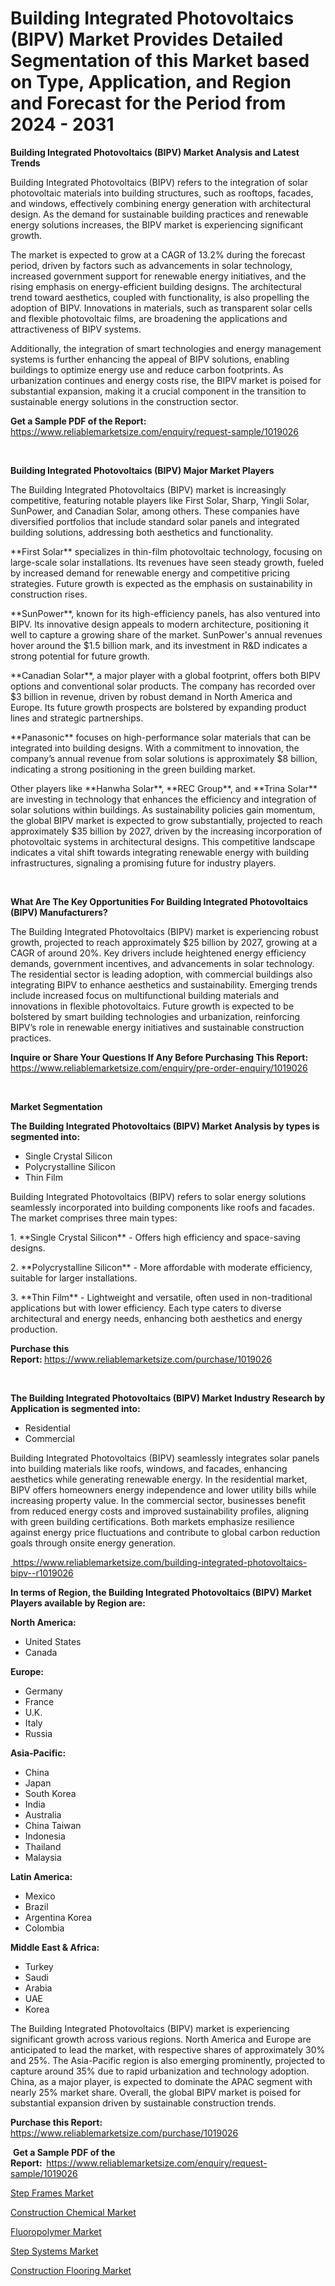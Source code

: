 <p><h1>Building Integrated Photovoltaics (BIPV) Market Provides Detailed Segmentation of this Market based on Type, Application, and Region and Forecast for the Period from 2024 - 2031</h1></p><p><strong>Building Integrated Photovoltaics (BIPV) Market Analysis and Latest Trends</strong></p>
<p><p>Building Integrated Photovoltaics (BIPV) refers to the integration of solar photovoltaic materials into building structures, such as rooftops, facades, and windows, effectively combining energy generation with architectural design. As the demand for sustainable building practices and renewable energy solutions increases, the BIPV market is experiencing significant growth.</p><p>The market is expected to grow at a CAGR of 13.2% during the forecast period, driven by factors such as advancements in solar technology, increased government support for renewable energy initiatives, and the rising emphasis on energy-efficient building designs. The architectural trend toward aesthetics, coupled with functionality, is also propelling the adoption of BIPV. Innovations in materials, such as transparent solar cells and flexible photovoltaic films, are broadening the applications and attractiveness of BIPV systems.</p><p>Additionally, the integration of smart technologies and energy management systems is further enhancing the appeal of BIPV solutions, enabling buildings to optimize energy use and reduce carbon footprints. As urbanization continues and energy costs rise, the BIPV market is poised for substantial expansion, making it a crucial component in the transition to sustainable energy solutions in the construction sector.</p></p>
<p><strong>Get a Sample PDF of the Report:&nbsp;</strong> <a href="https://www.reliablemarketsize.com/enquiry/request-sample/1019026">https://www.reliablemarketsize.com/enquiry/request-sample/1019026</a></p>
<p>&nbsp;</p>
<p><strong>Building Integrated Photovoltaics (BIPV) Major Market Players</strong></p>
<p><p>The Building Integrated Photovoltaics (BIPV) market is increasingly competitive, featuring notable players like First Solar, Sharp, Yingli Solar, SunPower, and Canadian Solar, among others. These companies have diversified portfolios that include standard solar panels and integrated building solutions, addressing both aesthetics and functionality.</p><p>**First Solar** specializes in thin-film photovoltaic technology, focusing on large-scale solar installations. Its revenues have seen steady growth, fueled by increased demand for renewable energy and competitive pricing strategies. Future growth is expected as the emphasis on sustainability in construction rises.</p><p>**SunPower**, known for its high-efficiency panels, has also ventured into BIPV. Its innovative design appeals to modern architecture, positioning it well to capture a growing share of the market. SunPower's annual revenues hover around the $1.5 billion mark, and its investment in R&D indicates a strong potential for future growth.</p><p>**Canadian Solar**, a major player with a global footprint, offers both BIPV options and conventional solar products. The company has recorded over $3 billion in revenue, driven by robust demand in North America and Europe. Its future growth prospects are bolstered by expanding product lines and strategic partnerships.</p><p>**Panasonic** focuses on high-performance solar materials that can be integrated into building designs. With a commitment to innovation, the company’s annual revenue from solar solutions is approximately $8 billion, indicating a strong positioning in the green building market.</p><p>Other players like **Hanwha Solar**, **REC Group**, and **Trina Solar** are investing in technology that enhances the efficiency and integration of solar solutions within buildings. As sustainability policies gain momentum, the global BIPV market is expected to grow substantially, projected to reach approximately $35 billion by 2027, driven by the increasing incorporation of photovoltaic systems in architectural designs. This competitive landscape indicates a vital shift towards integrating renewable energy with building infrastructures, signaling a promising future for industry players.</p></p>
<p>&nbsp;</p>
<p><strong>What Are The Key Opportunities For Building Integrated Photovoltaics (BIPV) Manufacturers?</strong></p>
<p><p>The Building Integrated Photovoltaics (BIPV) market is experiencing robust growth, projected to reach approximately $25 billion by 2027, growing at a CAGR of around 20%. Key drivers include heightened energy efficiency demands, government incentives, and advancements in solar technology. The residential sector is leading adoption, with commercial buildings also integrating BIPV to enhance aesthetics and sustainability. Emerging trends include increased focus on multifunctional building materials and innovations in flexible photovoltaics. Future growth is expected to be bolstered by smart building technologies and urbanization, reinforcing BIPV’s role in renewable energy initiatives and sustainable construction practices.</p></p>
<p><strong>Inquire or Share Your Questions If Any Before Purchasing This Report:</strong> <a href="https://www.reliablemarketsize.com/enquiry/pre-order-enquiry/1019026">https://www.reliablemarketsize.com/enquiry/pre-order-enquiry/1019026</a></p>
<p>&nbsp;</p>
<p><strong>Market Segmentation</strong></p>
<p><strong>The Building Integrated Photovoltaics (BIPV) Market Analysis by types is segmented into:</strong></p>
<p><ul><li>Single Crystal Silicon</li><li>Polycrystalline Silicon</li><li>Thin Film</li></ul></p>
<p><p>Building Integrated Photovoltaics (BIPV) refers to solar energy solutions seamlessly incorporated into building components like roofs and facades. The market comprises three main types: </p><p>1. **Single Crystal Silicon** - Offers high efficiency and space-saving designs.</p><p>2. **Polycrystalline Silicon** - More affordable with moderate efficiency, suitable for larger installations.</p><p>3. **Thin Film** - Lightweight and versatile, often used in non-traditional applications but with lower efficiency. Each type caters to diverse architectural and energy needs, enhancing both aesthetics and energy production.</p></p>
<p><strong>Purchase this Report:&nbsp;</strong><a href="https://www.reliablemarketsize.com/purchase/1019026">https://www.reliablemarketsize.com/purchase/1019026</a></p>
<p>&nbsp;</p>
<p><strong>The Building Integrated Photovoltaics (BIPV) Market Industry Research by Application is segmented into:</strong></p>
<p><ul><li>Residential</li><li>Commercial</li></ul></p>
<p><p>Building Integrated Photovoltaics (BIPV) seamlessly integrates solar panels into building materials like roofs, windows, and facades, enhancing aesthetics while generating renewable energy. In the residential market, BIPV offers homeowners energy independence and lower utility bills while increasing property value. In the commercial sector, businesses benefit from reduced energy costs and improved sustainability profiles, aligning with green building certifications. Both markets emphasize resilience against energy price fluctuations and contribute to global carbon reduction goals through onsite energy generation.</p></p>
<p><a href="https://www.reliablemarketsize.com/building-integrated-photovoltaics-bipv--r1019026">&nbsp;https://www.reliablemarketsize.com/building-integrated-photovoltaics-bipv--r1019026</a></p>
<p><strong>In terms of Region, the Building Integrated Photovoltaics (BIPV) Market Players available by Region are:</strong></p>
<p>
    <p> <strong> North America: </strong>
        <ul>
            <li>United States</li>
            <li>Canada</li>
        </ul>
        </p> 
    <p> <strong> Europe: </strong>
        <ul>
            <li>Germany</li>
            <li>France</li>
            <li>U.K.</li>
            <li>Italy</li>
            <li>Russia</li>
        </ul>
        </p> 
    <p> <strong> Asia-Pacific: </strong>
        <ul>
            <li>China</li>
            <li>Japan</li>
            <li>South Korea</li>
            <li>India</li>
            <li>Australia</li>
            <li>China Taiwan</li>
            <li>Indonesia</li>
            <li>Thailand</li>
            <li>Malaysia</li>
        </ul>
        </p> 
    <p> <strong> Latin America: </strong>
        <ul>
            <li>Mexico</li>
            <li>Brazil</li>
            <li>Argentina Korea</li>
            <li>Colombia</li>
        </ul>
        </p> 
    <p> <strong> Middle East & Africa: </strong>
        <ul>
            <li>Turkey</li>
            <li>Saudi</li>
            <li>Arabia</li>
            <li>UAE</li>
            <li>Korea</li>
        </ul>
    </p>
    </p>
<p><p>The Building Integrated Photovoltaics (BIPV) market is experiencing significant growth across various regions. North America and Europe are anticipated to lead the market, with respective shares of approximately 30% and 25%. The Asia-Pacific region is also emerging prominently, projected to capture around 35% due to rapid urbanization and technology adoption. China, as a major player, is expected to dominate the APAC segment with nearly 25% market share. Overall, the global BIPV market is poised for substantial expansion driven by sustainable construction trends.</p></p>
<p><strong>Purchase this Report: </strong><a href="https://www.reliablemarketsize.com/purchase/1019026">https://www.reliablemarketsize.com/purchase/1019026</a></p>
<p>&nbsp;<strong>Get a Sample PDF of the Report:&nbsp;&nbsp;</strong><a href="https://www.reliablemarketsize.com/enquiry/request-sample/1019026">https://www.reliablemarketsize.com/enquiry/request-sample/1019026</a></p>
<p><strong></strong></p>
<p><p><a href="https://www.linkedin.com/pulse/strategic-insights-global-step-frames-market-trends-2024-kknme?trackingId=LsDhOu%2FQTxGLTNhEXOOT1Q%3D%3D">Step Frames Market</a></p><p><a href="https://issuu.com/reportprime-2/docs/construction-chemical-market-size-2_ba8cba4a11ebeb">Construction Chemical Market</a></p><p><a href="https://medium.com/@siregarjefri23_12225/fluoropolymer-market-size-market-segmentation-market-trends-and-growth-analysis-forecast-till-1214672db413">Fluoropolymer Market</a></p><p><a href="https://www.linkedin.com/pulse/analyzing-step-systems-market-dynamics-growth-drivers-forecasted-svace?trackingId=TZAVnJ25TamBigafa7tn4w%3D%3D">Step Systems Market</a></p><p><a href="https://issuu.com/reportprime-2/docs/construction-flooring-market-size-2_e77c32b2d7a31d">Construction Flooring Market</a></p></p>